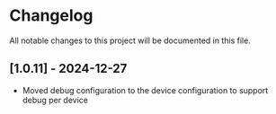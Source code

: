 # Changelog

All notable changes to this project will be documented in this file.

## [1.0.11] - 2024-12-27
- Moved debug configuration to the device configuration to support debug per device
